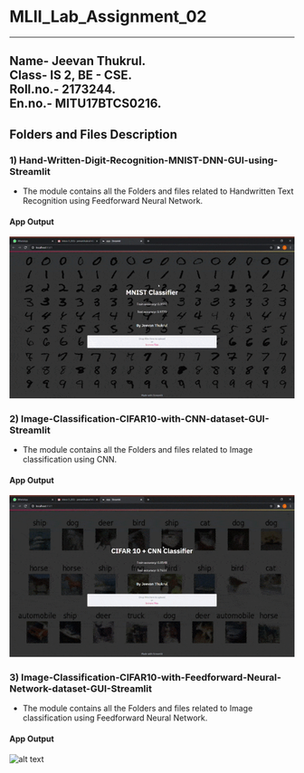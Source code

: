 # MLII_Lab_Assignment_02
---
**Name- Jeevan Thukrul.** <br/>
**Class- IS 2, BE - CSE.**<br/>
**Roll.no.- 2173244.**<br/>
**En.no.- MITU17BTCS0216.**<br/>
---

## Folders and Files Description

### 1) Hand-Written-Digit-Recognition-MNIST-DNN-GUI-using-Streamlit
- The module contains all the Folders and files related to Handwritten Text Recognition using Feedforward Neural Network.
#### App Output
![alt text](https://github.com/Jeevan-Thukrul/Hand-Written-Digit-Recognition-MNIST-DNN-GUI-using-Streamlit/blob/edf0b82312d577c12a79a6f334fdb530fd1583a5/Output/2173244_MNIST_DNN.gif)


### 2) Image-Classification-CIFAR10-with-CNN-dataset-GUI-Streamlit
- The module contains all the Folders and files related to Image classification using CNN.
#### App Output
![alt text](https://github.com/Jeevan-Thukrul/Image-Classification-CIFAR10-with-CNN-dataset-GUI-Streamlit/blob/master/Output/2173244_CIFAR10_CNN.gif)


### 3) Image-Classification-CIFAR10-with-Feedforward-Neural-Network-dataset-GUI-Streamlit
- The module contains all the Folders and files related to Image classification using Feedforward Neural Network.
#### App Output
![alt text](https://github.com/Jeevan-Thukrul/Image-Classification-CIFAR10-with-Feedforward-Neural-Network-dataset-GUI-Streamlit/blob/master/Output/2173244_CIFAR10_DNN.gif)
